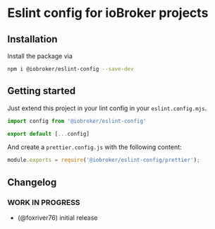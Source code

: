 # Eslint config for ioBroker projects

## Installation
Install the package via 

```bash
npm i @iobroker/eslint-config --save-dev
```

## Getting started
Just extend this project in your lint config in your `eslint.config.mjs`.

```js
import config from '@iobroker/eslint-config'

export default [...config]
```

And create a `prettier.config.js` with the following content:

```js
module.exports = require('@iobroker/eslint-config/prettier');
```

## Changelog

<!--
  Placeholder for the next version (at the beginning of the line):
  ### **WORK IN PROGRESS**
-->

### **WORK IN PROGRESS**
* (@foxriver76) initial release
